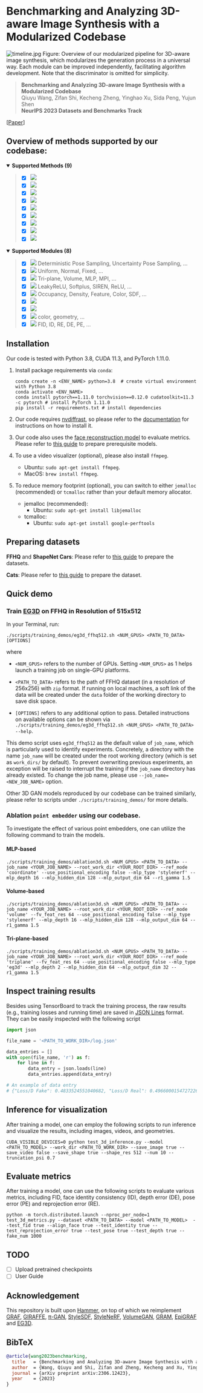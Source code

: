 # Benchmarking and Analyzing 3D-aware Image Synthesis with a Modularized Codebase

![timeline.jpg](figures/3D_benchmark.jpg)
Figure: Overview of our modularized pipeline for 3D-aware image synthesis, which modularizes the
generation process in a universal way. Each module can be improved independently,
facilitating algorithm development. Note that the discriminator is omitted for simplicity.

> **Benchmarking and Analyzing 3D-aware Image Synthesis with a Modularized Codebase** <br>
> Qiuyu Wang, Zifan Shi, Kecheng Zheng, Yinghao Xu, Sida Peng, Yujun Shen <br>
> **NeurIPS 2023 Datasets and Benchmarks Track** <br>

[[Paper](https://arxiv.org/pdf/2306.12423.pdf)]

## Overview of methods supported by our codebase:

<details open>
<summary><b>Supported Methods (9)</b></summary>

> - [x] [![](https://img.shields.io/badge/NeurIPS'2020-GRAF-f4d5b3?style=for-the-badge)](https://github.com/autonomousvision/graf)
> - [x] [![](https://img.shields.io/badge/NeurIPS'2022-EpiGRAF-d0e9ff?style=for-the-badge)](https://github.com/universome/epigraf)
> - [x] [![](https://img.shields.io/badge/CVPR'2021-π&#8211;GAN-yellowgreen?style=for-the-badge)](https://github.com/marcoamonteiro/pi-GAN)
> - [x] [![](https://img.shields.io/badge/CVPR'2021-GIRAFFE-D14836?style=for-the-badge)](https://github.com/autonomousvision/giraffe)
> - [x] [![](https://img.shields.io/badge/CVPR'2022-EG3D-c2e2de?style=for-the-badge)](https://github.com/NVlabs/eg3d)
> - [x] [![](https://img.shields.io/badge/CVPR'2022-GRAM-854?style=for-the-badge)](https://github.com/microsoft/GRAM)
> - [x] [![](https://img.shields.io/badge/CVPR'2022-StyleSDF-123456?style=for-the-badge)](https://github.com/royorel/StyleSDF)
> - [x] [![](https://img.shields.io/badge/CVPR'2022-VolumeGAN-535?style=for-the-badge)](https://github.com/genforce/volumegan)
> - [x] [![](https://img.shields.io/badge/ICLR'2022-StyleNeRF-1223?style=for-the-badge)](https://github.com/facebookresearch/StyleNeRF)
</details>
<details open>
<summary><b>Supported Modules (8)</b></summary>

> - [x] ![](https://img.shields.io/badge/pose_sampler-f4d5b3?style=for-the-badge) Deterministic Pose Sampling, Uncertainty Pose Sampling, ...
> - [x] ![](https://img.shields.io/badge/point_sampler-d0e9ff?style=for-the-badge) Uniform, Normal, Fixed, ...
> - [x] ![](https://img.shields.io/badge/point_embedder-854?style=for-the-badge) Tri-plane, Volume, MLP, MPI, ...
> - [x] ![](https://img.shields.io/badge/feature_decoder-D14836?style=for-the-badge) LeakyReLU, Softplus, SIREN, ReLU, ...
> - [x] ![](https://img.shields.io/badge/volume_renderer-535?style=for-the-badge) Occupancy, Density, Feature, Color, SDF, ...
> - [x] ![](https://img.shields.io/badge/stochasticity_mapper-123456?style=for-the-badge)
> - [x] ![](https://img.shields.io/badge/upsampler-c2e2de?style=for-the-badge)
> - [x] ![](https://img.shields.io/badge/visualizer-1223?style=for-the-badge) color, geometry, ...
> - [x] ![](https://img.shields.io/badge/evaluator-552?style=for-the-badge) FID, ID, RE, DE, PE, ...

</details>

## Installation

Our code is tested with Python 3.8, CUDA 11.3, and PyTorch 1.11.0.

1. Install package requirements via `conda`:

    ```shell
    conda create -n <ENV_NAME> python=3.8  # create virtual environment with Python 3.8
    conda activate <ENV_NAME>
    conda install pytorch==1.11.0 torchvision==0.12.0 cudatoolkit=11.3 -c pytorch # install PyTorch 1.11.0
    pip install -r requirements.txt # install dependencies
    ```
2. Our code requires [nvdiffrast](https://nvlabs.github.io/nvdiffrast), so please refer to the [documentation](https://nvlabs.github.io/nvdiffrast/#linux) for instructions on how to install it.

3. Our code also uses the [face reconstruction model](https://arxiv.org/abs/1903.08527) to evaluate metrics. Please refer to [this guide](https://github.com/sicxu/Deep3DFaceRecon_pytorch#prepare-prerequisite-models) to prepare prerequisite models.

4. To use a video visualizer (optional), please also install `ffmpeg`.

    - Ubuntu: `sudo apt-get install ffmpeg`.
    - MacOS: `brew install ffmpeg`.

5. To reduce memory footprint (optional), you can switch to either `jemalloc` (recommended) or `tcmalloc` rather than your default memory allocator.

    - jemalloc (recommended):
        - Ubuntu: `sudo apt-get install libjemalloc`
    - tcmalloc:
        - Ubuntu: `sudo apt-get install google-perftools`

## Preparing datasets

**FFHQ** and **ShapeNet Cars**: Please refer to [this guide](https://github.com/NVlabs/eg3d#preparing-datasets) to prepare the datasets.

**Cats**: Please refer to [this guide](https://github.com/microsoft/GRAM#data-preparation) to prepare the dataset.

## Quick demo

### Train [EG3D](https://nvlabs.github.io/eg3d/) on FFHQ in Resolution of 515x512

In your Terminal, run:

```shell
./scripts/training_demos/eg3d_ffhq512.sh <NUM_GPUS> <PATH_TO_DATA> [OPTIONS]
```

where

- `<NUM_GPUS>` refers to the number of GPUs. Setting `<NUM_GPUS>` as 1 helps launch a training job on single-GPU platforms.

- `<PATH_TO_DATA>` refers to the path of FFHQ dataset (in a resolution of 256x256) with `zip` format. If running on local machines, a soft link of the data will be created under the `data` folder of the working directory to save disk space.

- `[OPTIONS]` refers to any additional option to pass. Detailed instructions on available options can be shown via `./scripts/training_demos/eg3d_ffhq512.sh <NUM_GPUS> <PATH_TO_DATA> --help`.

This demo script uses `eg3d_ffhq512` as the default value of `job_name`, which is particularly used to identify experiments. Concretely, a directory with the name `job_name` will be created under the root working directory (which is set as `work_dirs/` by default). To prevent overwriting previous experiments, an exception will be raised to interrupt the training if the `job_name` directory has already existed. To change the job name, please use `--job_name=<NEW_JOB_NAME>` option.

Other 3D GAN models reproduced by our codebase can be trained similarly, please refer to scripts under `./scripts/training_demos/` for more details.

### Ablation `point embedder` using our codebase.

To investigate the effect of various point embedders, one can utilize the following command to train the models.

#### MLP-based

```shell
./scripts/training_demos/ablation3d.sh <NUM_GPUS> <PATH_TO_DATA> --job_name <YOUR_JOB_NAME> --root_work_dir <YOUR_ROOT_DIR> --ref_mode 'coordinate' --use_positional_encoding false --mlp_type 'stylenerf' --mlp_depth 16 --mlp_hidden_dim 128 --mlp_output_dim 64 --r1_gamma 1.5
```

#### Volume-based

```shell
./scripts/training_demos/ablation3d.sh <NUM_GPUS> <PATH_TO_DATA> --job_name <YOUR_JOB_NAME> --root_work_dir <YOUR_ROOT_DIR> --ref_mode 'volume' --fv_feat_res 64 --use_positional_encoding false --mlp_type 'stylenerf' --mlp_depth 16 --mlp_hidden_dim 128 --mlp_output_dim 64 --r1_gamma 1.5
```

#### Tri-plane-based

```shell
./scripts/training_demos/ablation3d.sh <NUM_GPUS> <PATH_TO_DATA> --job_name <YOUR_JOB_NAME> --root_work_dir <YOUR_ROOT_DIR> --ref_mode 'triplane' --fv_feat_res 64 --use_positional_encoding false --mlp_type 'eg3d' --mlp_depth 2 --mlp_hidden_dim 64 --mlp_output_dim 32 --r1_gamma 1.5
```

## Inspect training results

Besides using TensorBoard to track the training process, the raw results (e.g., training losses and running time) are saved in [JSON Lines](https://jsonlines.org/) format. They can be easily inspected with the following script

```python
import json

file_name = '<PATH_TO_WORK_DIR>/log.json'

data_entries = []
with open(file_name, 'r') as f:
    for line in f:
        data_entry = json.loads(line)
        data_entries.append(data_entry)

# An example of data entry
# {"Loss/D Fake": 0.4833524551040682, "Loss/D Real": 0.4966000154727226, "Loss/G": 1.1439273656869773, "Learning Rate/Discriminator": 0.002352941082790494, "Learning Rate/Generator": 0.0020000000949949026, "data time": 0.0036810599267482758, "iter time": 0.24490128830075264, "run time": 66108.140625}
```

## Inference for visualization

After training a model, one can employ the following scripts to run inference and visualize the results, including images, videos, and geometries.

```shell
CUDA_VISIBLE_DEVICES=0 python test_3d_inference.py --model <PATH_TO_MODEL> --work_dir <PATH_TO_WORK_DIR> --save_image true --save_video false --save_shape true --shape_res 512 --num 10 --truncation_psi 0.7
```

## Evaluate metrics

After training a model, one can use the following scripts to evaluate various metrics, including FID, face identity consistency (ID), depth error (DE), pose error (PE) and reprojection error (RE).

```shell
python -m torch.distributed.launch --nproc_per_node=1 test_3d_metrics.py --dataset <PATH_TO_DATA> --model <PATH_TO_MODEL>  --test_fid true --align_face true --test_identity true --test_reprojection_error true --test_pose true --test_depth true --fake_num 1000
```

## TODO

- [ ] Upload pretrained checkpoints
- [ ] User Guide

## Acknowledgement

This repository is built upon [Hammer](https://github.com/bytedance/Hammer), on top of which we reimplement [GRAF](https://github.com/autonomousvision/graf), [GIRAFFE](https://github.com/autonomousvision/giraffe), [π-GAN](https://github.com/marcoamonteiro/pi-GAN), [StyleSDF](https://github.com/royorel/StyleSDF), [StyleNeRF](https://github.com/facebookresearch/StyleNeRF), [VolumeGAN](https://github.com/genforce/volumegan), [GRAM](https://github.com/microsoft/GRAM), [EpiGRAF](https://github.com/universome/epigraf) and [EG3D](https://github.com/NVlabs/eg3d).

## BibTeX

```bibtex
@article{wang2023benchmarking,
  title   = {Benchmarking and Analyzing 3D-aware Image Synthesis with a Modularized Codebase},
  author  = {Wang, Qiuyu and Shi, Zifan and Zheng, Kecheng and Xu, Yinghao and Peng, Sida and Shen, Yujun},
  journal = {arXiv preprint arXiv:2306.12423},
  year    = {2023}
}
```
